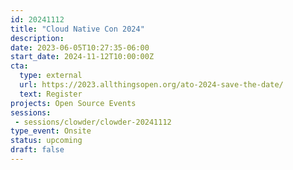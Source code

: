 ```yaml
---
id: 20241112
title: "Cloud Native Con 2024"
description: 
date: 2023-06-05T10:27:35-06:00
start_date: 2024-11-12T10:00:00Z
cta: 
  type: external
  url: https://2023.allthingsopen.org/ato-2024-save-the-date/
  text: Register
projects: Open Source Events
sessions: 
 - sessions/clowder/clowder-20241112
type_event: Onsite
status: upcoming
draft: false
---
```


